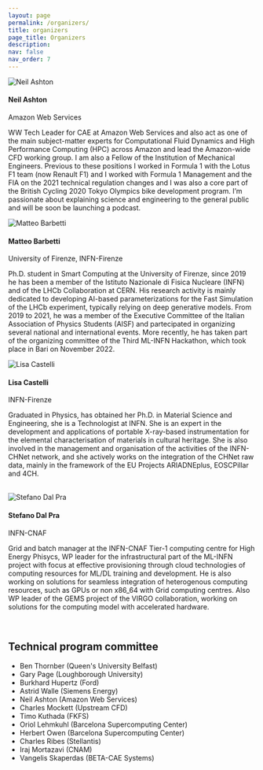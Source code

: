 ```yaml
---
layout: page
permalink: /organizers/
title: organizers
page_title: Organizers
description:
nav: false
nav_order: 7
---
```


<div class="organizer">
  <img class="photo" alt="Neil Ashton" src="{{ site.baseurl }}/assets/img/people/nashton-small.jpeg">
  <div class="info">
    <h4>Neil Ashton  
      <a href="mailto:neashton@amazon.com" title="email"><i class="fas fa-envelope" style="margin-left: 5px;"></i></a>  
      <a href="https://orcid.org/0000-0002-9943-2334" title="orcid"><i class="fab fa-orcid"></i></a> 
    </h4>
    <p> Amazon Web Services </p>
  </div>
  <p class="bio">
WW Tech Leader for CAE at Amazon Web Services and also act as one of the main subject-matter experts for Computational Fluid Dynamics and High Performance Computing (HPC) across Amazon and lead the Amazon-wide CFD working group. I am also a Fellow of the Institution of Mechanical Engineers. Previous to these positions I worked in Formula 1 with the Lotus F1 team (now Renault F1) and I worked with Formula 1 Management and the FIA on the 2021 technical regulation changes and I was also a core part of the British Cycling 2020 Tokyo Olympics bike development program. I’m passionate about explaining science and engineering to the general public and will be soon be launching a podcast.
  </p>
</div>

<div class="organizer">
  <img class="photo" alt="Matteo Barbetti" src="{{ site.baseurl }}/assets/img/people/barbetti.jpeg">
  <div class="info">
    <h4>Matteo Barbetti 
      <a href="mailto:matteo.barbetti@unifi.it" title="email"><i class="fas fa-envelope"></i></a> 
      <a href="https://orcid.org/0000-0002-6704-6914" title="orcid"><i class="fab fa-orcid"></i></a> 
      <a href="https://www.semanticscholar.org/author/M.-Barbetti/2154060732" title="semanticscholar"><i class="ai ai-semantic-scholar"></i></a>
      <a href="https://inspirehep.net/authors/1908127?ui-citation-summary=true" title="inspirehep"><i class="ai ai-inspire ai"></i></a>
    </h4>
    <p>University of Firenze, INFN-Firenze</p>
  </div>
  <p class="bio">
    Ph.D. student in Smart Computing at the University of Firenze, since 2019 he has been a member of the Istituto Nazionale di Fisica Nucleare (INFN) and of the LHCb Collaboration at CERN. His research activity is mainly dedicated to developing AI-based parameterizations for the Fast Simulation of the LHCb experiment, typically relying on deep generative models. From 2019 to 2021, he was a member of the Executive Committee of the Italian Association of Physics Students (AISF) and partecipated in organizing several national and international events. More recently, he has taken part of the organizing committee of the Third ML-INFN Hackathon, which took place in Bari on November 2022.
  </p>
</div>

<div class="organizer">
  <img class="photo" alt="Lisa Castelli" src="{{ site.baseurl }}/assets/img/people/castelli.jpg">
  <div class="info">
    <h4>
      Lisa Castelli
      <a href="mailto:lisa.castelli@fi.infn.it" title="email"><i class="fas fa-envelope"></i></a>
      <a href="https://orcid.org/0000-0002-6237-0432" title="orcid"><i class="fab fa-orcid"></i></a>
      <a href="https://www.semanticscholar.org/author/L.-Castelli/119595571" title="semanticscholar"><i class="ai ai-semantic-scholar"></i></a>
    </h4>
    <p>INFN-Firenze</p>
  </div>
  <p class="bio">
    Graduated in Physics, has obtained her Ph.D. in Material Science and Engineering, she is a Technologist at INFN. She is an expert in the development and applications of portable X-ray-based instrumentation for the elemental characterisation of materials in cultural heritage. She is also involved in the management and organisation of the activities of the INFN-CHNet network, and she actively works on the integration of the CHNet raw data, mainly in the framework of the EU Projects ARIADNEplus, EOSCPillar and 4CH.
  </p>
</div>

<br>

<div class="organizer">
  <img class="photo" alt="Stefano Dal Pra" src="{{ site.baseurl }}/assets/img/people/dalpra.jpg">
  <div class="info">
    <h4>
      Stefano Dal Pra
      <a href="mailto:dalpra@infn.it" title="email"><i class="fas fa-envelope"></i></a>
      <a href="https://orcid.org/0000-0002-1057-2307" title="orcid"><i class="fab fa-orcid"></i></a>
      <a href="https://www.semanticscholar.org/author/S.-Dal-Pra/13534449" title="semanticscholar"><i class="ai ai-semantic-scholar"></i></a>
      <a href="https://inspirehep.net/authors/1423914?ui-citation-summary=true" title="inspirehep"><i class="ai ai-inspire ai"></i></a>
    </h4>
    <p>INFN-CNAF</p>
  </div>
  <p class="bio">
    Grid and batch manager at the INFN-CNAF Tier-1 computing centre for High Energy Phisycs, WP leader for the infrastructural part of the ML-INFN project with focus at effective provisioning through cloud technologies of computing resources for ML/DL training and development. He is also working on solutions for seamless integration of heterogenous computing resources, such as GPUs or non x86_64 with Grid computing centres. Also WP leader of the GEMS project of the VIRGO collaboration, working on solutions for the computing model with accelerated hardware.
  </p>
</div>

<br>

## Technical program committee

* Ben Thornber (Queen's University Belfast)
* Gary Page (Loughborough University)
* Burkhard Hupertz (Ford)
* Astrid Walle (Siemens Energy)
* Neil Ashton (Amazon Web Services)
* Charles Mockett (Upstream CFD)
* Timo Kuthada (FKFS)
* Oriol Lehmkuhl (Barcelona Supercomputing Center)  
* Herbert Owen (Barcelona Supercomputing Center) 
* Charles Ribes (Stellantis)
* Iraj Mortazavi (CNAM)
* Vangelis Skaperdas (BETA-CAE Systems)
